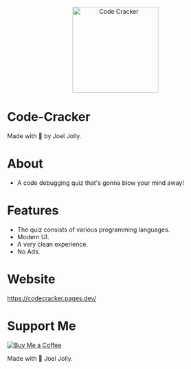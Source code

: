<p align="center">
  <img src="https://github.com/withinJoel/Code-Cracker/assets/128782382/06d7f45c-42e5-43ee-bc04-db4611d8da1c" alt="Code Cracker" width="200" height="200">
</p>

# Code-Cracker
Made with 💖 by Joel Jolly.

# About 
* A code debugging quiz that's gonna blow your mind away!

# Features
* The quiz consists of various programming languages.
* Modern UI.
* A very clean experience.
* No Ads.

# Website
https://codecracker.pages.dev/

# Support Me
[![Buy Me a Coffee](https://img.shields.io/badge/Buy%20Me%20a%20Coffee-Donate-orange?style=for-the-badge&logo=buy-me-a-coffee)](https://www.buymeacoffee.com/withinjoel)

Made with 💖 Joel Jolly.
